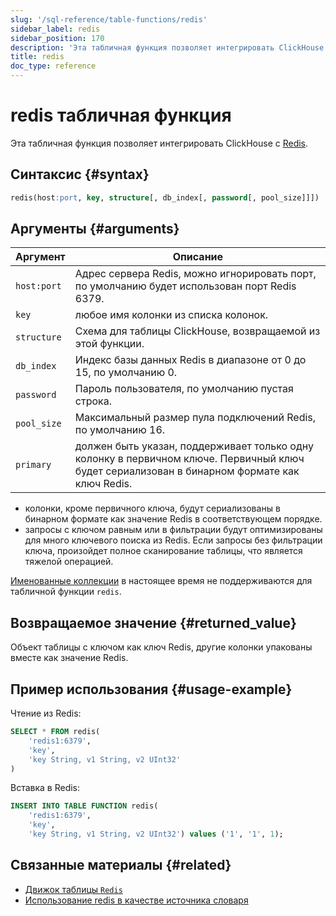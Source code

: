 ```yaml
---
slug: '/sql-reference/table-functions/redis'
sidebar_label: redis
sidebar_position: 170
description: 'Эта табличная функция позволяет интегрировать ClickHouse с Redis.'
title: redis
doc_type: reference
---
```

# redis табличная функция

Эта табличная функция позволяет интегрировать ClickHouse с [Redis](https://redis.io/).

## Синтаксис {#syntax}

```sql
redis(host:port, key, structure[, db_index[, password[, pool_size]]])
```

## Аргументы {#arguments}

| Аргумент    | Описание                                                                                             |
|-------------|------------------------------------------------------------------------------------------------------|
| `host:port` | Адрес сервера Redis, можно игнорировать порт, по умолчанию будет использован порт Redis 6379.                 |
| `key`       | любое имя колонки из списка колонок.                                                                |
| `structure` | Схема для таблицы ClickHouse, возвращаемой из этой функции.                                         |
| `db_index`  | Индекс базы данных Redis в диапазоне от 0 до 15, по умолчанию 0.                                   |
| `password`  | Пароль пользователя, по умолчанию пустая строка.                                                   |
| `pool_size` | Максимальный размер пула подключений Redis, по умолчанию 16.                                       |
| `primary`   | должен быть указан, поддерживает только одну колонку в первичном ключе. Первичный ключ будет сериализован в бинарном формате как ключ Redis. |

- колонки, кроме первичного ключа, будут сериализованы в бинарном формате как значение Redis в соответствующем порядке.
- запросы с ключом равным или в фильтрации будут оптимизированы для много ключевого поиска из Redis. Если запросы без фильтрации ключа, произойдет полное сканирование таблицы, что является тяжелой операцией.

[Именованные коллекции](/operations/named-collections.md) в настоящее время не поддерживаются для табличной функции `redis`.

## Возвращаемое значение {#returned_value}

Объект таблицы с ключом как ключ Redis, другие колонки упакованы вместе как значение Redis.

## Пример использования {#usage-example}

Чтение из Redis:

```sql
SELECT * FROM redis(
    'redis1:6379',
    'key',
    'key String, v1 String, v2 UInt32'
)
```

Вставка в Redis:

```sql
INSERT INTO TABLE FUNCTION redis(
    'redis1:6379',
    'key',
    'key String, v1 String, v2 UInt32') values ('1', '1', 1);
```

## Связанные материалы {#related}

- [Движок таблицы `Redis`](/engines/table-engines/integrations/redis.md)
- [Использование redis в качестве источника словаря](/sql-reference/dictionaries/index.md#redis)